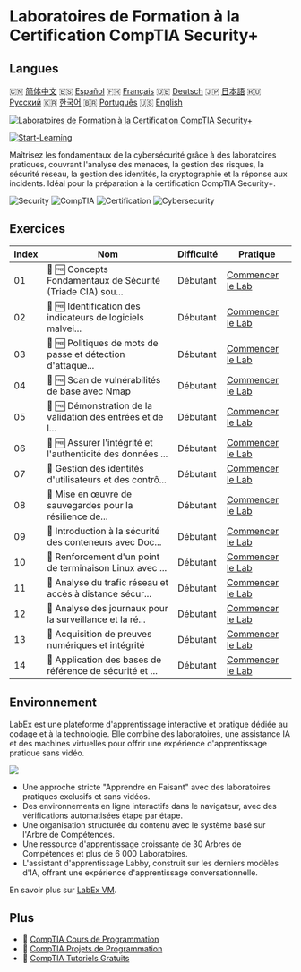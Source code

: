 # Laboratoires de Formation à la Certification CompTIA Security+

## Langues

🇨🇳 [简体中文](README_zh.md) 🇪🇸 [Español](README_es.md) 🇫🇷 [Français](README_fr.md) 🇩🇪 [Deutsch](README_de.md) 🇯🇵 [日本語](README_ja.md) 🇷🇺 [Русский](README_ru.md) 🇰🇷 [한국어](README_ko.md) 🇧🇷 [Português](README_pt.md) 🇺🇸 [English](README.md) 

[![Laboratoires de Formation à la Certification CompTIA Security+](https://cover-creator.labex.io/comptia-security-plus-training-labs.png?lang=fr)](https://labex.io/fr/courses/comptia-security-plus-training-labs)

[![Start-Learning](https://img.shields.io/badge/Start-Learning-whitesmoke?style=for-the-badge)](https://labex.io/fr/courses/comptia-security-plus-training-labs)

Maîtrisez les fondamentaux de la cybersécurité grâce à des laboratoires pratiques, couvrant l'analyse des menaces, la gestion des risques, la sécurité réseau, la gestion des identités, la cryptographie et la réponse aux incidents. Idéal pour la préparation à la certification CompTIA Security+.

![Security](https://img.shields.io/badge/Security-whitesmoke?style=for-the-badge&logo=security)
![CompTIA](https://img.shields.io/badge/CompTIA-whitesmoke?style=for-the-badge&logo=comptia)
![Certification](https://img.shields.io/badge/Certification-whitesmoke?style=for-the-badge&logo=certification)
![Cybersecurity](https://img.shields.io/badge/Cybersecurity-whitesmoke?style=for-the-badge&logo=cybersecurity)


## Exercices

|   Index | Nom                                                         | Difficulté   | Pratique                                                                                                                                                    |
|---------|-------------------------------------------------------------|--------------|-------------------------------------------------------------------------------------------------------------------------------------------------------------|
|      01 | 📖 🆓 Concepts Fondamentaux de Sécurité (Triade CIA) sou... | Débutant     | <a target='_blank' href='https://labex.io/fr/tutorials/comptia-foundational-security-concepts-cia-triad-in-linux-592882'>Commencer le Lab</a>               |
|      02 | 📖 🆓 Identification des indicateurs de logiciels malvei... | Débutant     | <a target='_blank' href='https://labex.io/fr/tutorials/comptia-identifying-malware-indicators-on-linux-592887'>Commencer le Lab</a>                         |
|      03 | 📖 🆓 Politiques de mots de passe et détection d'attaque... | Débutant     | <a target='_blank' href='https://labex.io/fr/tutorials/comptia-password-policies-and-detecting-attack-in-linux-592888'>Commencer le Lab</a>                 |
|      04 | 📖 🆓 Scan de vulnérabilités de base avec Nmap              | Débutant     | <a target='_blank' href='https://labex.io/fr/tutorials/comptia-basic-vulnerability-scanning-with-nmap-594554'>Commencer le Lab</a>                          |
|      05 | 📖 🆓 Démonstration de la validation des entrées et de l... | Débutant     | <a target='_blank' href='https://labex.io/fr/tutorials/comptia-demonstrating-input-validation-and-code-integrity-594556'>Commencer le Lab</a>               |
|      06 | 📖 🆓 Assurer l'intégrité et l'authenticité des données ... | Débutant     | <a target='_blank' href='https://labex.io/fr/tutorials/comptia-ensuring-data-integrity-and-authenticity-with-cryptography-594576'>Commencer le Lab</a>      |
|      07 | 📖  Gestion des identités d'utilisateurs et des contrô...   | Débutant     | <a target='_blank' href='https://labex.io/fr/tutorials/comptia-managing-user-identities-and-access-controls-in-linux-594585'>Commencer le Lab</a>           |
|      08 | 📖  Mise en œuvre de sauvegardes pour la résilience de...   | Débutant     | <a target='_blank' href='https://labex.io/fr/tutorials/comptia-implementing-data-resilience-backups-and-file-integrity-594583'>Commencer le Lab</a>         |
|      09 | 📖  Introduction à la sécurité des conteneurs avec Doc...   | Débutant     | <a target='_blank' href='https://labex.io/fr/tutorials/comptia-introduction-to-container-security-with-docker-594584'>Commencer le Lab</a>                  |
|      10 | 📖  Renforcement d'un point de terminaison Linux avec ...   | Débutant     | <a target='_blank' href='https://labex.io/fr/tutorials/comptia-hardening-a-linux-endpoint-with-firewall-and-service-management-594582'>Commencer le Lab</a> |
|      11 | 📖  Analyse du trafic réseau et accès à distance sécur...   | Débutant     | <a target='_blank' href='https://labex.io/fr/tutorials/comptia-network-traffic-analysis-and-secure-remote-access-594587'>Commencer le Lab</a>               |
|      12 | 📖  Analyse des journaux pour la surveillance et la ré...   | Débutant     | <a target='_blank' href='https://labex.io/fr/tutorials/comptia-monitoring-and-incident-response-log-analysis-594586'>Commencer le Lab</a>                   |
|      13 | 📖  Acquisition de preuves numériques et intégrité          | Débutant     | <a target='_blank' href='https://labex.io/fr/tutorials/comptia-digital-forensics-evidence-acquisition-and-integrity-594581'>Commencer le Lab</a>            |
|      14 | 📖  Application des bases de référence de sécurité et ...   | Débutant     | <a target='_blank' href='https://labex.io/fr/tutorials/comptia-applying-security-baselines-and-compliance-controls-594580'>Commencer le Lab</a>             |

## Environnement

LabEx est une plateforme d'apprentissage interactive et pratique dédiée au codage et à la technologie. Elle combine des laboratoires, une assistance IA et des machines virtuelles pour offrir une expérience d'apprentissage pratique sans vidéo.

![](https://tutorial-screenshot.getvm.io/images/vm-1725247253.png)

- Une approche stricte "Apprendre en Faisant" avec des laboratoires pratiques exclusifs et sans vidéos.
- Des environnements en ligne interactifs dans le navigateur, avec des vérifications automatisées étape par étape.
- Une organisation structurée du contenu avec le système basé sur l'Arbre de Compétences.
- Une ressource d'apprentissage croissante de 30 Arbres de Compétences et plus de 6 000 Laboratoires.
- L'assistant d'apprentissage Labby, construit sur les derniers modèles d'IA, offrant une expérience d'apprentissage conversationnelle.

En savoir plus sur [LabEx VM](https://support.labex.io/using-labex/virtual-machine).

## Plus

- 🔗 [CompTIA Cours de Programmation](https://github.com/labex-labs/awesome-programming-courses)
- 🔗 [CompTIA Projets de Programmation](https://github.com/labex-labs/awesome-programming-projects)
- 🔗 [CompTIA Tutoriels Gratuits](https://github.com/labex-labs/comptia-free-tutorials)

